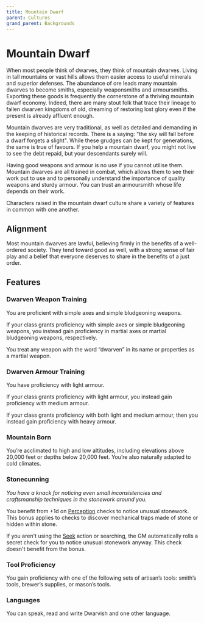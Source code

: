 ```yaml
---
title: Mountain Dwarf
parent: Cultures
grand_parent: Backgrounds
---
```


# Mountain Dwarf
When most people think of dwarves, they think of mountain dwarves. Living in tall mountains or vast hills allows them easier access to useful minerals and superior defenses. The abundance of ore leads many mountain dwarves to become smiths, especially weaponsmiths and armoursmiths. Exporting these goods is frequently the cornerstone of a thriving mountain dwarf economy. Indeed, there are many stout folk that trace their lineage to fallen dwarven kingdoms of old, dreaming of restoring lost glory even if the present is already affluent enough.

Mountain dwarves are very traditional, as well as detailed and demanding in the keeping of historical records. There is a saying: "the sky will fall before a dwarf forgets a slight". While these grudges can be kept for generations, the same is true of favours. If you help a mountain dwarf, you might not live to see the debt repaid, but your descendants surely will.

Having good weapons and armour is no use if you cannot utilise them. Mountain dwarves are all trained in combat, which allows them to see their work put to use and to personally understand the importance of quality weapons and sturdy armour. You can trust an armoursmith whose life depends on their work.

Characters raised in the mountain dwarf culture share a variety of features in common with one another.

## Alignment
Most mountain dwarves are lawful, believing firmly in the benefits of a well-ordered society. They tend toward good as well, with a strong sense of fair play and a belief that everyone deserves to share in the benefits of a just order.

## Features

### Dwarven Weapon Training
You are proficient with simple axes and simple bludgeoning weapons.

If your class grants proficiency with simple axes or simple bludgeoning weapons, you instead gain proficiency in martial axes or martial bludgeoning weapons, respectively.

You treat any weapon with the word “dwarven” in its name or properties as a martial weapon.

### Dwarven Armour Training
You have proficiency with light armour.

If your class grants proficiency with light armour, you instead gain proficiency with medium armour.

If your class grants proficiency with both light and medium armour, then you instead gain proficiency with heavy armour.

### Mountain Born
You’re acclimated to high and low altitudes, including elevations above 20,000 feet or depths below 20,000 feet. You’re also naturally adapted to cold climates.

### Stonecunning
*You have a knack for noticing even small inconsistencies and craftsmanship techniques in the stonework around you.*

You benefit from +1d on [Perception](https://stormchaserroleplaying.com/stormchaserRPG/General/Specific/Perception/) checks to notice unusual stonework. This bonus applies to checks to discover mechanical traps made of stone or hidden within stone.

If you aren't using the [Seek](https://stormchaserroleplaying.com/stormchaserRPG/Combat/Actions/Seek/) action or searching, the GM automatically rolls a secret check for you to notice unusual stonework anyway. This check doesn't benefit from the bonus.

### Tool Proficiency
You gain proficiency with one of the following sets of artisan’s tools: smith’s tools, brewer’s supplies, or mason’s tools.

### Languages
You can speak, read and write Dwarvish and one other language. 
